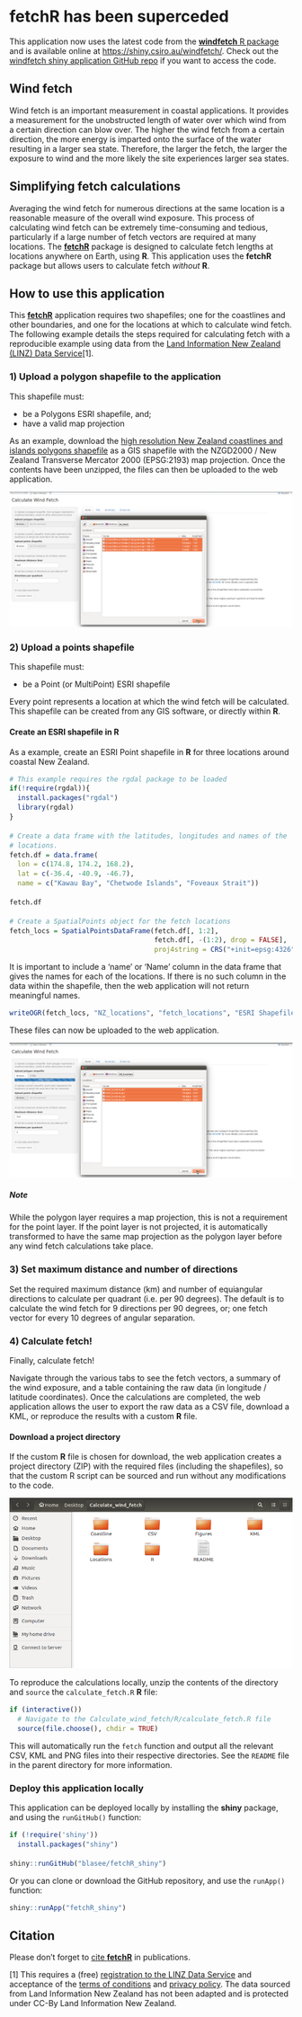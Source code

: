 # fetchR has been superceded

This application now uses the latest code from the [**windfetch** R
package](https://github.com/blasee/windfetch) and is available online at
<https://shiny.csiro.au/windfetch/>. Check out the [windfetch shiny
application GitHub repo](https://github.com/blasee/windfetch_shiny) if
you want to access the code.

## Wind fetch

Wind fetch is an important measurement in coastal applications. It
provides a measurement for the unobstructed length of water over which
wind from a certain direction can blow over. The higher the wind fetch
from a certain direction, the more energy is imparted onto the surface
of the water resulting in a larger sea state. Therefore, the larger the
fetch, the larger the exposure to wind and the more likely the site
experiences larger sea states.

## Simplifying fetch calculations

Averaging the wind fetch for numerous directions at the same location is
a reasonable measure of the overall wind exposure. This process of
calculating wind fetch can be extremely time-consuming and tedious,
particularly if a large number of fetch vectors are required at many
locations. The [**fetchR**](https://github.com/blasee/fetchR) package is
designed to calculate fetch lengths at locations anywhere on Earth,
using **R**. This application uses the **fetchR** package but allows
users to calculate fetch *without* **R**.

## How to use this application

This [**fetchR**](https://github.com/blasee/fetchR) application requires
two shapefiles; one for the coastlines and other boundaries, and one for
the locations at which to calculate wind fetch. The following example
details the steps required for calculating fetch with a reproducible
example using data from the [Land Information New Zealand (LINZ) Data
Service](https://data.linz.govt.nz/)[1].

### 1) Upload a polygon shapefile to the application

This shapefile must:

-   be a Polygons ESRI shapefile, and;
-   have a valid map projection

As an example, download the [high resolution New Zealand coastlines and
islands polygons
shapefile](https://data.linz.govt.nz/layer/1153-nz-coastlines-and-islands-polygons-topo-150k/)
as a GIS shapefile with the NZGD2000 / New Zealand Transverse Mercator
2000 (EPSG:2193) map projection. Once the contents have been unzipped,
the files can then be uploaded to the web application.

![](./figures/upload_poly.png)

### 2) Upload a points shapefile

This shapefile must:

-   be a Point (or MultiPoint) ESRI shapefile

Every point represents a location at which the wind fetch will be
calculated. This shapefile can be created from any GIS software, or
directly within **R**.

#### Create an ESRI shapefile in **R**

As a example, create an ESRI Point shapefile in **R** for three
locations around coastal New Zealand.

``` r
# This example requires the rgdal package to be loaded
if(!require(rgdal)){
  install.packages("rgdal")
  library(rgdal)
}

# Create a data frame with the latitudes, longitudes and names of the
# locations.
fetch.df = data.frame(
  lon = c(174.8, 174.2, 168.2),
  lat = c(-36.4, -40.9, -46.7),
  name = c("Kawau Bay", "Chetwode Islands", "Foveaux Strait"))

fetch.df

# Create a SpatialPoints object for the fetch locations
fetch_locs = SpatialPointsDataFrame(fetch.df[, 1:2], 
                                    fetch.df[, -(1:2), drop = FALSE],
                                    proj4string = CRS("+init=epsg:4326"))
```

It is important to include a ‘name’ or ‘Name’ column in the data frame
that gives the names for each of the locations. If there is no such
column in the data within the shapefile, then the web application will
not return meaningful names.

``` r
writeOGR(fetch_locs, "NZ_locations", "fetch_locations", "ESRI Shapefile")
```

These files can now be uploaded to the web application.

![](./figures/upload_point.png)

##### Note

While the polygon layer requires a map projection, this is not a
requirement for the point layer. If the point layer is not projected, it
is automatically transformed to have the same map projection as the
polygon layer before any wind fetch calculations take place.

### 3) Set maximum distance and number of directions

Set the required maximum distance (km) and number of equiangular
directions to calculate per quadrant (i.e. per 90 degrees). The default
is to calculate the wind fetch for 9 directions per 90 degrees, or; one
fetch vector for every 10 degrees of angular separation.

### 4) Calculate fetch!

Finally, calculate fetch!

Navigate through the various tabs to see the fetch vectors, a summary of
the wind exposure, and a table containing the raw data (in longitude /
latitude coordinates). Once the calculations are completed, the web
application allows the user to export the raw data as a CSV file,
download a KML, or reproduce the results with a custom **R** file.

#### Download a project directory

If the custom **R** file is chosen for download, the web application
creates a project directory (ZIP) with the required files (including the
shapefiles), so that the custom R script can be sourced and run without
any modifications to the code.

![](./figures/project_directory.png)

To reproduce the calculations locally, unzip the contents of the
directory and `source` the `calculate_fetch.R` **R** file:

``` r
if (interactive())
  # Navigate to the Calculate_wind_fetch/R/calculate_fetch.R file
  source(file.choose(), chdir = TRUE)
```

This will automatically run the `fetch` function and output all the
relevant CSV, KML and PNG files into their respective directories. See
the `README` file in the parent directory for more information.

### Deploy this application locally

This application can be deployed locally by installing the **shiny**
package, and using the `runGitHub()` function:

``` r
if (!require('shiny')) 
  install.packages("shiny")

shiny::runGitHub("blasee/fetchR_shiny")
```

Or you can clone or download the GitHub repository, and use the
`runApp()` function:

``` r
shiny::runApp("fetchR_shiny")
```

## Citation

Please don’t forget to [cite
**fetchR**](https://github.com/blasee/fetchR#citation) in publications.

[1] This requires a (free) [registration to the LINZ Data
Service](https://data.linz.govt.nz/accounts/register/) and acceptance of
the [terms of conditions](https://data.linz.govt.nz/terms-of-use/) and
[privacy policy](https://data.linz.govt.nz/privacy-policy/). The data
sourced from Land Information New Zealand has not been adapted and is
protected under CC-By Land Information New Zealand.
